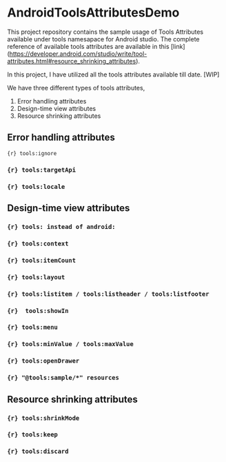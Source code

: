 # AndroidToolsAttributesDemo
This project repository contains the sample usage of Tools Attributes available under tools namesapace for Android studio. The complete reference of available tools attributes are available in this [link] (https://developer.android.com/studio/write/tool-attributes.html#resource_shrinking_attributes).

In this project, I have utilized all the tools attributes available till date. [WIP]

We have three different types of tools attributes,

1. Error handling attributes
2. Design-time view attributes
3. Resource shrinking attributes

## Error handling attributes

```{r} tools:ignore```
### ```{r} tools:targetApi```
### ```{r} tools:locale```


## Design-time view attributes
### ```{r} tools: instead of android:```
### ```{r} tools:context```
### ```{r} tools:itemCount```
### ```{r} tools:layout```
### ```{r} tools:listitem / tools:listheader / tools:listfooter```
### ```{r}  tools:showIn```
### ```{r} tools:menu```
### ```{r} tools:minValue / tools:maxValue```
### ```{r} tools:openDrawer```
### ```{r} "@tools:sample/*" resources```

## Resource shrinking attributes

### ```{r} tools:shrinkMode```

### ```{r} tools:keep```

### ```{r} tools:discard```

